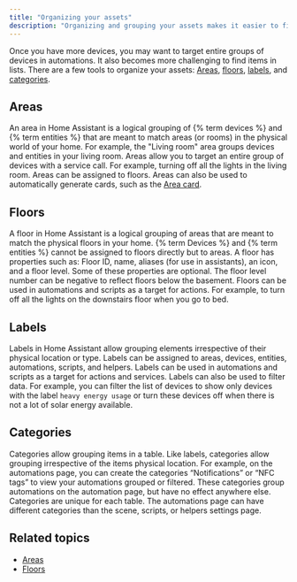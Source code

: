 ```yaml
---
title: "Organizing your assets"
description: "Organizing and grouping your assets makes it easier to find them and allows you to target groups in automations."
---
```


Once you have more devices, you may want to target entire groups of devices in automations. It also becomes more challenging to find items in lists. There are a few tools to organize your assets: [Areas](#areas), [floors](#floors), [labels](#labels), and [categories](#categories).

## Areas

An area in Home Assistant is a logical grouping of {% term devices %} and {% term entities %} that are meant to match areas (or rooms) in the physical world of your home. For example, the "Living room" area groups devices and entities in your living room. Areas allow you to target an entire group of devices with a service call. For example, turning off all the lights in the living room.
Areas can be assigned to floors. Areas can also be used to automatically generate cards, such as the [Area card](/dashboards/area/).

## Floors

A floor in Home Assistant is a logical grouping of areas that are meant to match the physical floors in your home. {% term Devices %} and {% term entities %} cannot be assigned to floors directly but to areas. A floor has properties such as: Floor ID, name, aliases (for use in assistants), an icon, and a floor level. Some of these properties are optional. The floor level number can be negative to reflect floors below the basement. Floors can be used in automations and scripts as a target for actions. For example, to turn off all the lights on the downstairs floor when you go to bed.

## Labels

Labels in Home Assistant allow grouping elements irrespective of their physical location or type. Labels can be assigned to areas, devices, entities, automations, scripts, and helpers. Labels can be used in automations and scripts as a target for actions and services. Labels can also be used to filter data. For example, you can filter the list of devices to show only devices with the label `heavy energy usage` or turn these devices off when there is not a lot of solar energy available.

## Categories

Categories allow grouping items in a table. Like labels, categories allow grouping irrespective of the items physical location. For example, on the automations page, you can create the categories “Notifications” or “NFC tags” to view your automations grouped or filtered. These categories group automations on the automation page, but have no effect anywhere else. Categories are unique for each table. The automations page can have different categories than the scene, scripts, or helpers settings page.

## Related topics

- [Areas](/docs/organzing/areas/)
- [Floors](/docs/organzing/floors/)
